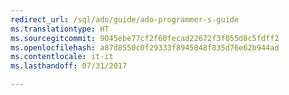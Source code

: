 ```yaml
---
redirect_url: /sql/ado/guide/ado-programmer-s-guide
ms.translationtype: HT
ms.sourcegitcommit: 9045ebe77cf2f60fecad22672f3f055d8c5fdff2
ms.openlocfilehash: a87d8550c0f29333f8945848f835d76e62b944ad
ms.contentlocale: it-it
ms.lasthandoff: 07/31/2017

---
```



